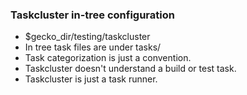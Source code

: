 ### Taskcluster in-tree configuration

* <a>$gecko_dir/testing/taskcluster</a>
* In tree task files are under tasks/
* Task categorization is just a convention.
* Taskcluster doesn't understand a build or test task.
* Taskcluster is just a task runner.
